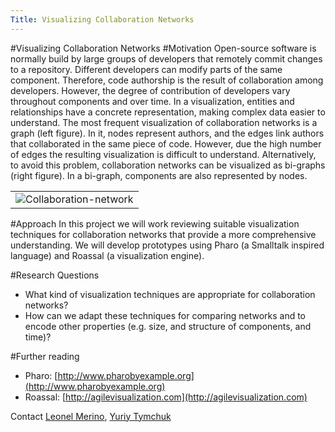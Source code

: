 ```yaml
---
Title: Visualizing Collaboration Networks
---
```

#Visualizing Collaboration Networks
#Motivation
Open-source software is normally build by large groups of developers that remotely commit changes to a repository. Different developers can modify parts of the same component. Therefore, code authorship is the result of collaboration among developers. However, the degree of contribution of developers vary throughout components and over time. In a visualization, entities and relationships have a concrete representation, making complex data easier to understand. The most frequent visualization of collaboration networks is a graph (left figure). In it, nodes represent authors, and the edges link authors that collaborated in the same piece of code. However, due the high number of edges the resulting visualization is difficult to understand. Alternatively, to avoid this problem, collaboration networks can be visualized as bi-graphs (right figure). In a bi-graph, components are also represented by nodes.


| |
|---|
|![Collaboration-network](%assets_url%/files/c7/c8khil8chvph8xko2vdavjpnf0l7xf/collaboration-network.png)
 
#Approach
In this project we will work reviewing suitable visualization techniques for collaboration networks that provide a more comprehensive understanding. We will develop prototypes using Pharo (a Smalltalk inspired language) and Roassal (a visualization engine).

#Research Questions

- What kind of visualization techniques are appropriate for collaboration networks?
- How can we adapt these techniques for comparing networks and to encode other properties (e.g. size, and structure of components, and time)?

#Further reading


- Pharo: [http://www.pharobyexample.org](http://www.pharobyexample.org)
- Roassal: [http://agilevisualization.com](http://agilevisualization.com)


Contact
[Leonel Merino](%base_url%/staff/merino), [Yuriy Tymchuk](%base_url%/staff/YuriyTymchuk)
